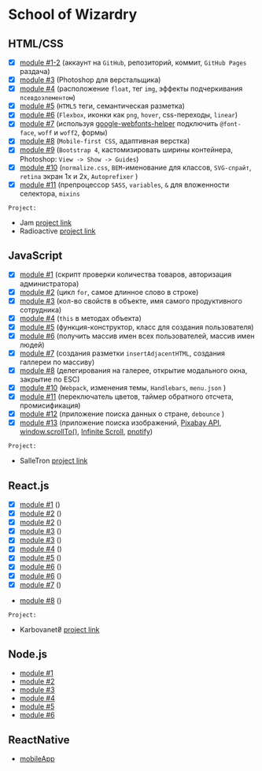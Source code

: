 # School of Wizardry

## HTML/CSS
- [x] [module #1-2](https://github.com/Inpulsgor/Hogwarts/tree/master/Markup/module-01-02) (аккаунт на `GitHub`, репозиторий, коммит, `GitHub Pages` раздача)
- [x] [module #3](https://github.com/Inpulsgor/Hogwarts/tree/master/Markup/module-03) (Photoshop для верстальщика)
- [x] [module #4](https://github.com/Inpulsgor/Hogwarts/tree/master/Markup/module-04) (расположение `float`, тег `img`, эффекты подчеркивания `псевдоэлементом`)
- [x] [module #5](https://github.com/Inpulsgor/Hogwarts/tree/master/Markup/module-05) (`HTML5` теги, семантическая разметка)
- [x] [module #6](https://github.com/Inpulsgor/Hogwarts/tree/master/Markup/module-06) (`Flexbox`, иконки как `png`, `hover`, css-переходы, `linear`)
- [x] [module #7](https://github.com/Inpulsgor/Hogwarts/tree/master/Markup/module-07) (используя [google-webfonts-helper](https://google-webfonts-helper.herokuapp.com/fonts) подключить `@font-face`, `woff` и `woff2`, формы)
- [x] [module #8](https://github.com/Inpulsgor/Hogwarts/tree/master/Markup/module-08) (`Mobile-first CSS`, адаптивная верстка)
- [x] [module #9](https://github.com/Inpulsgor/Hogwarts/tree/master/Markup/module-09) (`Bootstrap 4`, каcтомизировать ширины контейнера, Photoshop: `View -> Show -> Guides`)
- [x] [module #10](https://github.com/Inpulsgor/Hogwarts/tree/master/Markup/module-10) (`normalize.css`, `BEM`-именование для классов, `SVG-спрайт`, `retina` экран 1x и 2x, `Autoprefixer` )
- [x] [module #11](https://github.com/Inpulsgor/Hogwarts/tree/master/Markup/module-11) (препроцессор `SASS`, `variables`, `&` для вложенности селектора, `mixins`

`Project:`
- Jam [project link](https://jam-bc20.netlify.app/)
- Radioactive [project link](https://radioactive-bc20.netlify.app/)

## JavaScript
- [x] [module #1](https://github.com/Inpulsgor/Hogwarts/tree/master/JavaScript/goit-js-hw-01) (скрипт проверки количества товаров, авторизация администратора)
- [x] [module #2](https://github.com/Inpulsgor/Hogwarts/tree/master/JavaScript/goit-js-hw-02) (цикл `for`, самое длинное слово в строке)
- [x] [module #3](https://github.com/Inpulsgor/Hogwarts/tree/master/JavaScript/goit-js-hw-03) (кол-во свойств в объекте, имя самого продуктивного сотрудника)
- [x] [module #4](https://github.com/Inpulsgor/Hogwarts/tree/master/JavaScript/goit-js-hw-04) (`this` в методах объекта)
- [x] [module #5](https://github.com/Inpulsgor/Hogwarts/tree/master/JavaScript/goit-js-hw-05) (функция-конструктор, класс для создания пользователя)
- [x] [module #6](https://github.com/Inpulsgor/Hogwarts/tree/master/JavaScript/goit-js-hw-06) (получить массив имен всех пользователей, массив имен людей)
- [x] [module #7](https://github.com/Inpulsgor/Hogwarts/tree/master/JavaScript/goit-js-hw-07) (создания разметки `insertAdjacentHTML`, создания галлереи по массиву)
- [x] [module #8](https://github.com/Inpulsgor/Hogwarts/tree/master/JavaScript/goit-js-hw-08) (делегирования на галерее, открытие модального окна, закрытие по ESC)
- [x] [module #10](https://github.com/Inpulsgor/Hogwarts/tree/master/JavaScript/goit-js-hw-10-food-service) (`Webpack`, изменения темы, `Handlebars`, `menu.json` )
- [x] [module #11](https://github.com/Inpulsgor/Hogwarts/tree/master/JavaScript/goit-js-hw-11) (переключатель цветов, таймер обратного отсчета, промисификация)
- [x] [module #12](https://github.com/Inpulsgor/Hogwarts/tree/master/JavaScript/goit-js-hw-12-countries) (приложение поиска данных о стране, `debounce` )
- [x] [module #13](https://github.com/Inpulsgor/Hogwarts/tree/master/JavaScript/goit-js-hw-13-image-finder) (приложение поиска изображений, [Pixabay API](https://pixabay.com/api/docs/), [window.scrollTo()](https://developer.mozilla.org/en-US/docs/Web/API/Window/scrollTo), [Infinite Scroll](https://infinite-scroll.com/), [pnotify](https://github.com/sciactive/pnotify))

`Project:`
- SalleTron [project link](https://saletronproject.netlify.app/)

## React.js
- [x] [module #1](https://github.com/Inpulsgor/Hogwarts/tree/master/React/goit-react-hw-01-components) ()
- [x] [module #2](https://github.com/Inpulsgor/Hogwarts/tree/master/React/goit-react-hw-02-feedback) ()
- [x] [module #2](https://github.com/Inpulsgor/Hogwarts/tree/master/React/goit-react-hw-02-phonebook) ()
- [x] [module #3](https://github.com/Inpulsgor/Hogwarts/tree/master/React/goit-react-hw-03-image-finder) ()
- [x] [module #3](https://github.com/Inpulsgor/Hogwarts/tree/master/React/goit-react-hw-03-phonebook) ()
- [x] [module #4](https://github.com/Inpulsgor/Hogwarts/tree/master/React/goit-react-hw-04-movies) ()
- [x] [module #5](https://github.com/Inpulsgor/Hogwarts/tree/master/React/goit-react-hw-05-phonebook-ctx) ()
- [x] [module #6](https://github.com/Inpulsgor/Hogwarts/tree/master/React/goit-react-hw-06-phonebook) ()
- [x] [module #6](https://github.com/Inpulsgor/Hogwarts/tree/master/React/goit-react-hw-06-phonebook_redux_toolkit) ()
- [x] [module #7](https://github.com/Inpulsgor/Hogwarts/tree/master/React/goit-react-hw-07-phonebook) ()
- [module #8](https://github.com/Inpulsgor/Hogwarts/tree/master/React/goit-react-hw-08-phonebook-master) ()

`Project:`
- Karbovanet₴ [project link](https://bc20-react-project.netlify.app/)

## Node.js
- [module #1]()
- [module #2]()
- [module #3]()
- [module #4]()
- [module #5]()
- [module #6]()

## ReactNative

- [mobileApp]() 
